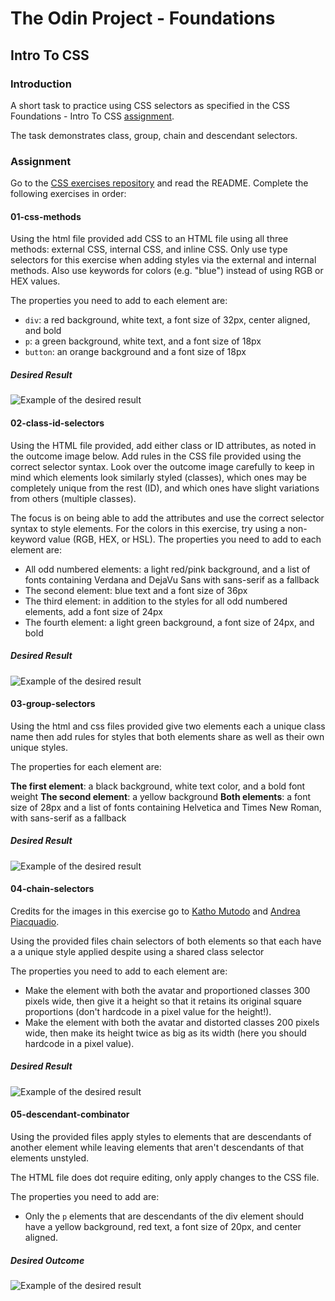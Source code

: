 # The Odin Project - Foundations

## Intro To CSS

### Introduction

A short task to practice using CSS selectors as specified in the CSS Foundations - Intro To CSS
[assignment](https://www.theodinproject.com/lessons/foundations-intro-to-css#assignment).

The task demonstrates class, group, chain and descendant selectors.

### Assignment

Go to the [CSS exercises repository](https://github.com/TheOdinProject/css-exercises) and read the README. Complete the
following exercises in order:

#### 01-css-methods

Using the html file provided add CSS to an HTML file using all three methods: external CSS, internal CSS, and inline
CSS. Only use type selectors for this exercise when adding styles via the external and internal methods. Also use
keywords for colors (e.g. "blue") instead of using RGB or HEX values.

The properties you need to add to each element are:

- `div`: a red background, white text, a font size of 32px, center aligned, and bold
- `p`: a green background, white text, and a font size of 18px
- `button`: an orange background and a font size of 18px


##### Desired Result

![Example of the desired result](https://github.com/TheOdinProject/css-exercises/raw/main/foundations/01-css-methods/desired-outcome.png)

#### 02-class-id-selectors

Using the HTML file provided, add either class or ID attributes, as noted in the outcome image below. Add rules in the
CSS file provided using the correct selector syntax. Look over the outcome image carefully to keep in mind which
elements look similarly styled (classes), which ones may be completely unique from the rest (ID), and which ones have
slight variations from others (multiple classes).

The focus is on being able to add the attributes and use the correct selector syntax to style elements. For the colors
in this exercise, try using a non-keyword value (RGB, HEX, or HSL). The properties you need to add to each element are:

- All odd numbered elements: a light red/pink background, and a list of fonts containing Verdana and DejaVu Sans with sans-serif as a fallback
- The second element: blue text and a font size of 36px
- The third element: in addition to the styles for all odd numbered elements, add a font size of 24px
- The fourth element: a light green background, a font size of 24px, and bold

##### Desired Result

![Example of the desired result](https://github.com/TheOdinProject/css-exercises/raw/main/foundations/02-class-id-selectors/desired-outcome.png)

#### 03-group-selectors

Using the html and css files provided give two elements each a unique class name then add rules for styles that both
elements share as well as their own unique styles.

The properties for each element are:

__The first element__: a black background, white text color, and a bold font weight
__The second element__: a yellow background
__Both elements__: a font size of 28px and a list of fonts containing Helvetica and Times New Roman, with sans-serif as
a fallback


##### Desired Result

![Example of the desired result](https://github.com/TheOdinProject/css-exercises/raw/main/foundations/03-grouping-selectors/desired-outcome.png)

#### 04-chain-selectors

Credits for the images in this exercise go to [Katho Mutodo](https://linktr.ee/photobykatho_) and
[Andrea Piacquadio](https://www.pexels.com/@olly?utm_content=attributionCopyText&utm_medium=referral&utm_source=pexels).

Using the provided files chain selectors of both elements so that each have a a unique style applied despite using a
shared class selector

The properties you need to add to each element are:

- Make the element with both the avatar and proportioned classes 300 pixels wide, then give it a height so that it
retains its original square proportions (don't hardcode in a pixel value for the height!).
- Make the element with both the avatar and distorted classes 200 pixels wide, then make its height twice as big as its
width (here you should hardcode in a pixel value).

##### Desired Result

![Example of the desired result](https://github.com/TheOdinProject/css-exercises/raw/main/foundations/04-chaining-selectors/desired-outcome.png)

#### 05-descendant-combinator

Using the provided files apply styles to elements that are descendants of another element while leaving elements that aren't descendants of that elements unstyled.

The HTML file does dot require editing, only apply changes to the CSS file.

The properties you need to add are:

- Only the `p` elements that are descendants of the div element should have a yellow background, red text, a font size of 20px, and center aligned.

##### Desired Outcome

![Example of the desired result](https://github.com/TheOdinProject/css-exercises/raw/main/foundations/05-descendant-combinator/desired-outcome.png)
